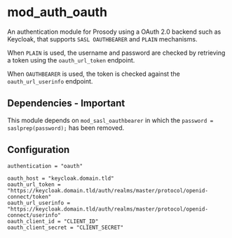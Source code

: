 # mod_auth_oauth

An authentication module for Prosody using a OAuth 2.0 backend such as Keycloak, that supports `SASL OAUTHBEARER` and `PLAIN` mechanisms.

When `PLAIN` is used, the username and password are checked by retrieving a token using the `oauth_url_token` endpoint.

When `OAUTHBEARER` is used, the token is checked against the `oauth_url_userinfo` endpoint.

## Dependencies - Important

This module depends on `mod_sasl_oauthbearer` in which the `password = saslprep(password);` has been removed.

## Configuration

```
authentication = "oauth"

oauth_host = "keycloak.domain.tld"
oauth_url_token = "https://keycloak.domain.tld/auth/realms/master/protocol/openid-connect/token"
oauth_url_userinfo = "https://keycloak.domain.tld/auth/realms/master/protocol/openid-connect/userinfo"
oauth_client_id = "CLIENT_ID"
oauth_client_secret = "CLIENT_SECRET"
```
